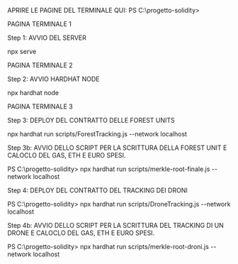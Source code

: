 APRIRE LE PAGINE DEL TERMINALE QUI: PS C:\progetto-solidity>

PAGINA TERMINALE 1

Step 1: AVVIO DEL SERVER

npx serve

PAGINA TERMINALE 2

Step 2: AVVIO HARDHAT NODE

npx hardhat node

PAGINA TERMINALE 3

Step 3: DEPLOY DEL CONTRATTO DELLE FOREST UNITS

npx hardhat run scripts/ForestTracking.js --network localhost

Step 3b: AVVIO DELLO SCRIPT PER LA SCRITTURA DELLA FOREST UNIT E CALOCLO DEL GAS, ETH E EURO SPESI.

PS C:\progetto-solidity> npx hardhat run scripts/merkle-root-finale.js --network localhost

Step 4: DEPLOY DEL CONTRATTO DEL TRACKING DEI DRONI

PS C:\progetto-solidity> npx hardhat run scripts/DroneTracking.js --network localhost

Step 4b: AVVIO DELLO SCRIPT PER LA SCRITTURA DEL TRACKING DI UN DRONE E CALOCLO DEL GAS, ETH E EURO SPESI.

PS C:\progetto-solidity> npx hardhat run scripts/merkle-root-droni.js --network localhost